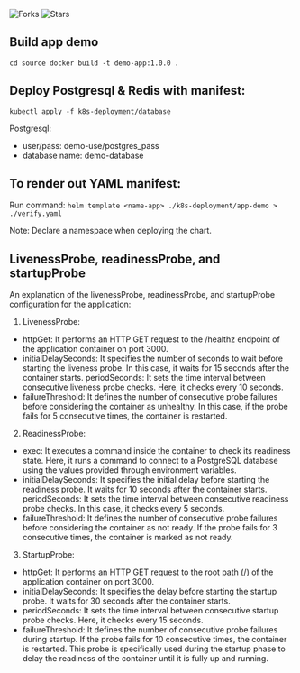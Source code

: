![Forks](https://img.shields.io/badge/forks-44-blue)
![Stars](https://img.shields.io/badge/stars-13-yellow)
## Build app demo

`cd source
docker build -t demo-app:1.0.0 .`

## Deploy Postgresql & Redis with manifest:
`kubectl apply -f k8s-deployment/database`

Postgresql:
- user/pass: demo-use/postgres_pass 
- database name: demo-database

## To render out YAML manifest:
Run command: `helm template <name-app> ./k8s-deployment/app-demo > ./verify.yaml`

Note: Declare a namespace when deploying the chart.

## LivenessProbe, readinessProbe, and startupProbe
An explanation of the livenessProbe, readinessProbe, and startupProbe configuration for the application:
1. LivenessProbe:
- httpGet: It performs an HTTP GET request to the /healthz endpoint of the application container on port 3000.
- initialDelaySeconds: It specifies the number of seconds to wait before starting the liveness probe. In this case, it waits for 15 seconds after the container starts.
periodSeconds: It sets the time interval between consecutive liveness probe checks. Here, it checks every 10 seconds.
- failureThreshold: It defines the number of consecutive probe failures before considering the container as unhealthy. In this case, if the probe fails for 5 consecutive times, the container is restarted.

2. ReadinessProbe:
- exec: It executes a command inside the container to check its readiness state. Here, it runs a command to connect to a PostgreSQL database using the values provided through environment variables.
- initialDelaySeconds: It specifies the initial delay before starting the readiness probe. It waits for 10 seconds after the container starts.
periodSeconds: It sets the time interval between consecutive readiness probe checks. In this case, it checks every 5 seconds.
- failureThreshold: It defines the number of consecutive probe failures before considering the container as not ready. If the probe fails for 3 consecutive times, the container is marked as not ready.

3. StartupProbe:
- httpGet: It performs an HTTP GET request to the root path (/) of the application container on port 3000.
- initialDelaySeconds: It specifies the delay before starting the startup probe. It waits for 30 seconds after the container starts.
- periodSeconds: It sets the time interval between consecutive startup probe checks. Here, it checks every 15 seconds.
- failureThreshold: It defines the number of consecutive probe failures during startup. If the probe fails for 10 consecutive times, the container is restarted. This probe is specifically used during the startup phase to delay the readiness of the container until it is fully up and running.


